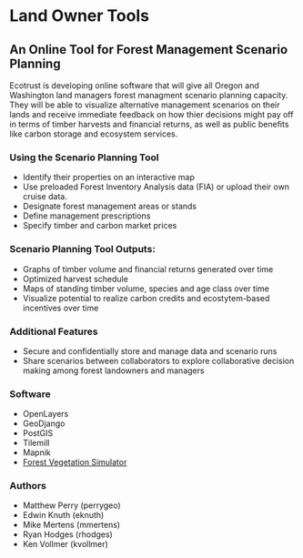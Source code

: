 # Land Owner Tools
## An Online Tool for Forest Management Scenario Planning

Ecotrust is developing online software that will give all Oregon and Washington land managers forest managment scenario planning capacity. They will be able to visualize alternative management scenarios on their lands and receive immediate feedback on how thier decisions might pay off in terms of timber harvests and financial returns, as well as public benefits like carbon storage and ecosystem services. 

### Using the Scenario Planning Tool
* Identify their properties on an interactive map 
* Use preloaded Forest Inventory Analysis data (FIA) or upload their own cruise data.
* Designate forest management areas or stands
* Define management prescriptions
* Specify timber and carbon market prices

### Scenario Planning Tool Outputs:
* Graphs of timber volume and financial returns generated over time
* Optimized harvest schedule
* Maps of standing timber volume, species and age class over time
* Visualize potential to realize carbon credits and ecostytem-based incentives over time

### Additional Features
* Secure and confidentially store and manage data and scenario runs
* Share scenarios between collaborators to explore collaborative decision making among forest landowners and managers

### Software 
* OpenLayers
* GeoDjango
* PostGIS
* Tilemill
* Mapnik
* [Forest Vegetation Simulator](http://www.fs.fed.us/fmsc/fvs/)

### Authors

* Matthew Perry (perrygeo)
* Edwin Knuth (eknuth)
* Mike Mertens (mmertens)
* Ryan Hodges (rhodges)
* Ken Vollmer (kvollmer)
